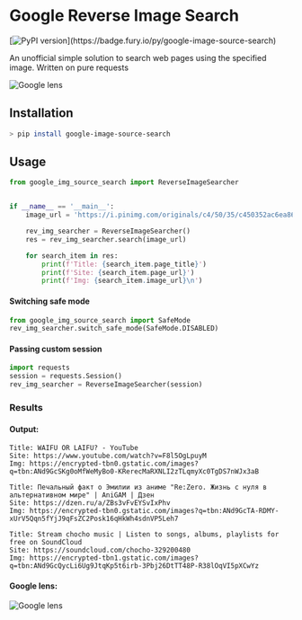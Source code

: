 # Google Reverse Image Search
[![PyPI version](https://badge.fury.io/py/google-image-source-search.svg?)](https://badge.fury.io/py/google-image-source-search)

An unofficial simple solution to search web pages using the specified image. Written on pure requests

![Google lens](https://raw.githubusercontent.com/Vorrik/Google-Image-Source-Search/master/examples/google_lens0.png)

## Installation
```sh
> pip install google-image-source-search
```

## Usage
```py
from google_img_source_search import ReverseImageSearcher


if __name__ == '__main__':
    image_url = 'https://i.pinimg.com/originals/c4/50/35/c450352ac6ea8645ead206721673e8fb.png'

    rev_img_searcher = ReverseImageSearcher()
    res = rev_img_searcher.search(image_url)

    for search_item in res:
        print(f'Title: {search_item.page_title}')
        print(f'Site: {search_item.page_url}')
        print(f'Img: {search_item.image_url}\n')
```
#### Switching safe mode
```py
from google_img_source_search import SafeMode
rev_img_searcher.switch_safe_mode(SafeMode.DISABLED)
```
#### Passing custom session
```py
import requests
session = requests.Session()
rev_img_searcher = ReverseImageSearcher(session)
```

### Results
#### Output:
```
Title: WAIFU OR LAIFU? - YouTube
Site: https://www.youtube.com/watch?v=F8l5OgLpuyM
Img: https://encrypted-tbn0.gstatic.com/images?q=tbn:ANd9GcSKg0oMfWeMyBo0-KRerecMaRXNLI2zTLqmyXc0TgDS7nWJx3aB

Title: Печальный факт о Эмилии из аниме "Re:Zero. Жизнь с нуля в альтернативном мире" | AniGAM | Дзен
Site: https://dzen.ru/a/ZBs3vFvEYSvIxPhv
Img: https://encrypted-tbn0.gstatic.com/images?q=tbn:ANd9GcTA-RDMY-xUrV5Qqn5fYjJ9qFsZC2Posk16qHkWh4sdnVP5Leh7

Title: Stream chocho music | Listen to songs, albums, playlists for free on SoundCloud
Site: https://soundcloud.com/chocho-329200480
Img: https://encrypted-tbn1.gstatic.com/images?q=tbn:ANd9GcQycLi6Ug9JtqKp5t6irb-3Pbj26DtTT48P-R38lOqVI5pXCwYz
```
#### Google lens:
![Google lens](https://raw.githubusercontent.com/Vorrik/Google-Image-Source-Search/master/examples/google_lens.png)
